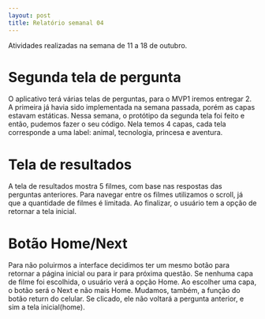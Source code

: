 ```yaml
---
layout: post
title: Relatório semanal 04
---
```


Atividades realizadas na semana de 11 a 18 de outubro.


# Segunda tela de pergunta
O aplicativo terá várias telas de perguntas, para o MVP1 iremos entregar 2. A primeira já havia sido implementada na semana passada, porém as capas estavam estáticas. Nessa semana, o protótipo da segunda tela foi feito e então, pudemos fazer o seu código. Nela temos 4 capas, cada tela corresponde a uma label: animal, tecnologia, princesa e aventura.

# Tela de resultados
A tela de resultados mostra 5 filmes, com base nas respostas das perguntas anteriores. Para navegar entre os filmes utilizamos o scroll, já que a quantidade de filmes é limitada. Ao finalizar, o usuário tem a opção de retornar a tela inicial.

# Botão Home/Next
Para não poluirmos a interface decidimos ter um mesmo botão para retornar a página inicial ou para ir para próxima questão. Se nenhuma capa de filme foi escolhida, o usuário verá a opção Home. Ao escolher uma capa, o botão será o Next e não mais Home.
Mudamos, também, a função do botão return do celular. Se clicado, ele não voltará a pergunta anterior, e sim a tela inicial(home).


